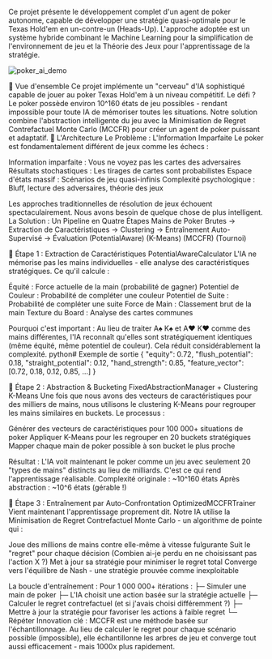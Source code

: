 
Ce projet présente le développement complet d'un agent de poker autonome, capable de développer une stratégie quasi-optimale pour le Texas Hold'em en un-contre-un (Heads-Up). L'approche adoptée est un système hybride combinant le Machine Learning pour la simplification de l'environnement de jeu et la Théorie des Jeux pour l'apprentissage de la stratégie.

![poker_ai_demo](https://github.com/user-attachments/assets/95d1e390-3ab7-428c-a4ed-3eca765b6554)

🎯 Vue d'ensemble
Ce projet implémente un "cerveau" d'IA sophistiqué capable de jouer au poker Texas Hold'em à un niveau compétitif. Le défi ? Le poker possède environ 10^160 états de jeu possibles - rendant impossible pour toute IA de mémoriser toutes les situations. Notre solution combine l'abstraction intelligente du jeu avec la Minimisation de Regret Contrefactuel Monte Carlo (MCCFR) pour créer un agent de poker puissant et adaptatif.
🧠 L'Architecture
Le Problème : L'Information Imparfaite
Le poker est fondamentalement différent de jeux comme les échecs :

Information imparfaite : Vous ne voyez pas les cartes des adversaires
Résultats stochastiques : Les tirages de cartes sont probabilistes
Espace d'états massif : Scénarios de jeu quasi-infinis
Complexité psychologique : Bluff, lecture des adversaires, théorie des jeux

Les approches traditionnelles de résolution de jeux échouent spectaculairement. Nous avons besoin de quelque chose de plus intelligent.
La Solution : Un Pipeline en Quatre Étapes
Mains de Poker Brutes → Extraction de Caractéristiques → Clustering → Entraînement Auto-Supervisé → Évaluation
                        (PotentialAware)                 (K-Means)    (MCCFR)                    (Tournoi)

🔬 Étape 1 : Extraction de Caractéristiques
PotentialAwareCalculator
L'IA ne mémorise pas les mains individuelles - elle analyse des caractéristiques stratégiques.
Ce qu'il calcule :

Équité : Force actuelle de la main (probabilité de gagner)
Potentiel de Couleur : Probabilité de compléter une couleur
Potentiel de Suite : Probabilité de compléter une suite
Force de Main : Classement brut de la main
Texture du Board : Analyse des cartes communes

Pourquoi c'est important :
Au lieu de traiter A♠ K♠ et A♥ K♥ comme des mains différentes, l'IA reconnaît qu'elles sont stratégiquement identiques (même équité, même potentiel de couleur). Cela réduit considérablement la complexité.
python# Exemple de sortie
{
    "equity": 0.72,
    "flush_potential": 0.18,
    "straight_potential": 0.12,
    "hand_strength": 0.85,
    "feature_vector": [0.72, 0.18, 0.12, 0.85, ...]
}

🎨 Étape 2 : Abstraction & Bucketing
FixedAbstractionManager + Clustering K-Means
Une fois que nous avons des vecteurs de caractéristiques pour des milliers de mains, nous utilisons le clustering K-Means pour regrouper les mains similaires en buckets.
Le processus :

Générer des vecteurs de caractéristiques pour 100 000+ situations de poker
Appliquer K-Means pour les regrouper en 20 buckets stratégiques
Mapper chaque main de poker possible à son bucket le plus proche

Résultat :
L'IA voit maintenant le poker comme un jeu avec seulement 20 "types de mains" distincts au lieu de milliards. C'est ce qui rend l'apprentissage réalisable.
Complexité originale : ~10^160 états
Après abstraction :    ~10^6 états (gérable !)

🚀 Étape 3 : Entraînement par Auto-Confrontation
OptimizedMCCFRTrainer
Vient maintenant l'apprentissage proprement dit. Notre IA utilise la Minimisation de Regret Contrefactuel Monte Carlo - un algorithme de pointe qui :

Joue des millions de mains contre elle-même à vitesse fulgurante
Suit le "regret" pour chaque décision (Combien ai-je perdu en ne choisissant pas l'action X ?)
Met à jour sa stratégie pour minimiser le regret total
Converge vers l'équilibre de Nash - une stratégie prouvée comme inexploitable

La boucle d'entraînement :
Pour 1 000 000+ itérations :
    ├─ Simuler une main de poker
    ├─ L'IA choisit une action basée sur la stratégie actuelle
    ├─ Calculer le regret contrefactuel (et si j'avais choisi différemment ?)
    ├─ Mettre à jour la stratégie pour favoriser les actions à faible regret
    └─ Répéter
Innovation clé :
MCCFR est une méthode basée sur l'échantillonnage. Au lieu de calculer le regret pour chaque scénario possible (impossible), elle échantillonne les arbres de jeu et converge tout aussi efficacement - mais 1000x plus rapidement.


